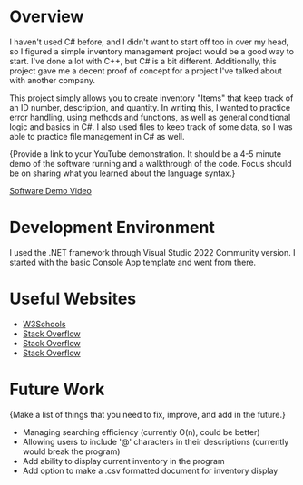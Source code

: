 # Overview

I haven't used C# before, and I didn't want to start off too in over my head, so I figured a simple inventory management project would be a good way to start. I've done a lot with C++, but C# is a bit different. Additionally, this project gave me a decent proof of concept for a project I've talked about with another company.

This project simply allows you to create inventory "Items" that keep track of an ID number, description, and quantity. In writing this, I wanted to practice error handling, using methods and functions, as well as general conditional logic and basics in C#. I also used files to keep track of some data, so I was able to practice file management in C# as well.

{Provide a link to your YouTube demonstration. It should be a 4-5 minute demo of the software running and a walkthrough of the code. Focus should be on sharing what you learned about the language syntax.}

[Software Demo Video](https://youtu.be/zmEG6h1OyHA)

# Development Environment

I used the .NET framework through Visual Studio 2022 Community version. I started with the basic Console App template and went from there.

# Useful Websites

- [W3Schools](https://www.w3schools.com/cs/index.php)
- [Stack Overflow](https://stackoverflow.com/questions/594853/dynamic-array-in-c-sharp)
- [Stack Overflow](https://stackoverflow.com/questions/2082615/pass-method-as-parameter-using-c-sharp)
- [Stack Overflow](https://stackoverflow.com/questions/6537926/how-to-truncate-a-file-in-c)

# Future Work

{Make a list of things that you need to fix, improve, and add in the future.}

- Managing searching efficiency (currently O(n), could be better)
- Allowing users to include '@' characters in their descriptions (currently would break the program)
- Add ability to display current inventory in the program
- Add option to make a .csv formatted document for inventory display
